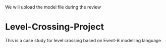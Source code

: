 We will upload the model file during the review

# Level-Crossing-Project
This is a case study for level crossing based on Event-B modelling language
